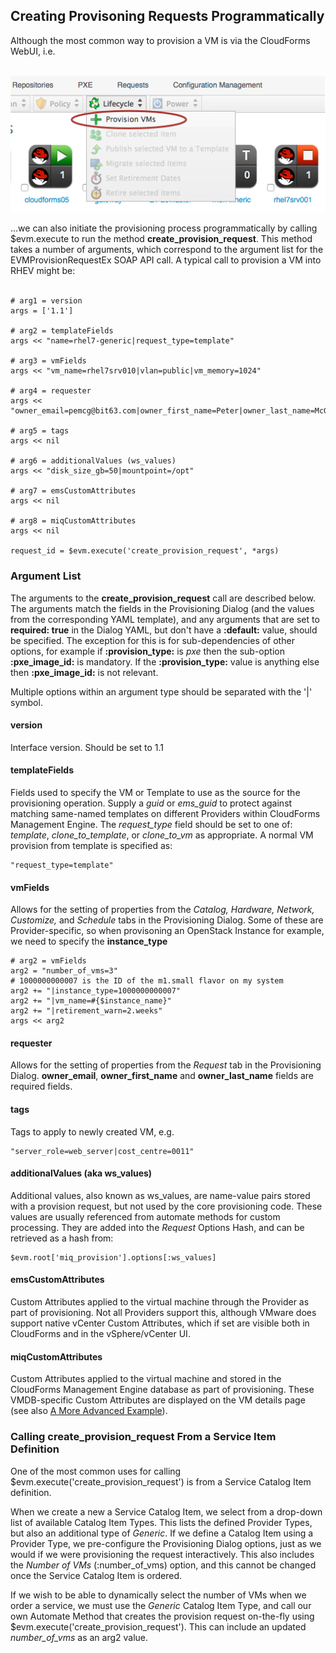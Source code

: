 ## Creating Provisoning Requests Programmatically

Although the most common way to provision a VM is via the CloudForms WebUI, i.e.
<br> <br>

![screenshot](images/screenshot6.png)
<br>

...we can also initiate the provisioning process programmatically by calling $evm.execute to run the method **create\_provision\_request**. This method takes a number of arguments, which correspond to the argument list for the EVMProvisionRequestEx SOAP API call. A typical call to provision a VM into RHEV might be:
<br> <br>

```
# arg1 = version
args = ['1.1']

# arg2 = templateFields
args << "name=rhel7-generic|request_type=template"

# arg3 = vmFields
args << "vm_name=rhel7srv010|vlan=public|vm_memory=1024"

# arg4 = requester
args << "owner_email=pemcg@bit63.com|owner_first_name=Peter|owner_last_name=McGowan"

# arg5 = tags
args << nil

# arg6 = additionalValues (ws_values)
args << "disk_size_gb=50|mountpoint=/opt"

# arg7 = emsCustomAttributes
args << nil

# arg8 = miqCustomAttributes
args << nil

request_id = $evm.execute('create_provision_request', *args)
```
### Argument List
The arguments to the **create\_provision\_request** call are described below. The arguments match the fields in the Provisioning Dialog (and the values from the corresponding YAML template), and any arguments that are set to **required: true** in the Dialog YAML, but don't have a **:default:** value, should be specified. The exception for this is for sub-dependencies of other options, for example if **:provision\_type:** is _pxe_ then the sub-option **:pxe\_image\_id:** is mandatory. If the **:provision\_type:** value is anything else then **:pxe\_image\_id:** is not relevant.

Multiple options within an argument type should be separated with the '|' symbol.

#### version

Interface version. Should be set to 1.1

#### templateFields

Fields used to specify the VM or Template to use as the source for the provisioning operation. Supply a _guid_ or _ems\_guid_ to protect against matching same-named templates on different Providers within CloudForms Management Engine. The _request\_type_ field should be set to one of: _template_, _clone\_to\_template_, or _clone\_to\_vm_ as appropriate. A normal VM provision from template is specified as:

```
"request_type=template"
```

#### vmFields

Allows for the setting of properties from the _Catalog, Hardware, Network, Customize,_ and _Schedule_ tabs in the Provisioning Dialog. Some of these are Provider-specific, so when provisoning an OpenStack Instance for example, we need to specify the **instance\_type**

```
# arg2 = vmFields
arg2 = "number_of_vms=3"
# 1000000000007 is the ID of the m1.small flavor on my system
arg2 += "|instance_type=1000000000007"
arg2 += "|vm_name=#{$instance_name}"
arg2 += "|retirement_warn=2.weeks"
args << arg2
```

#### requester

Allows for the setting of properties from the _Request_ tab in the Provisioning Dialog. **owner_email**, **owner\_first\_name** and **owner\_last\_name** fields are required fields.

#### tags

Tags to apply to newly created VM, e.g.

```
"server_role=web_server|cost_centre=0011"
```

#### additionalValues (aka ws_values)

Additional values, also known as ws\_values, are name-value pairs stored with a provision request, but not used by the core provisioning code. These values are usually referenced from automate methods for custom processing. They are added into the _Request_ Options Hash, and can be retrieved as a hash from:

```
$evm.root['miq_provision'].options[:ws_values]
```

#### emsCustomAttributes

Custom Attributes applied to the virtual machine through the Provider as part of provisioning. Not all Providers support this, although VMware does support native vCenter Custom Attributes, which if set are visible both in CloudForms and in the vSphere/vCenter UI.

#### miqCustomAttributes

Custom Attributes applied to the virtual machine and stored in the CloudForms Management Engine database as part of provisioning. These VMDB-specific Custom Attributes are displayed on the VM details page (see also [A More Advanced Example](../chapter5/a_more_advanced_example.md)).

### Calling create\_provision\_request From a Service Item Definition

One of the most common uses for calling $evm.execute('create\_provision\_request') is from a Service Catalog Item definition.

When we create a new a Service Catalog Item, we select from a drop-down list of available Catalog Item Types. This lists the defined Provider Types, but also an additional type of _Generic_. If we define a Catalog Item using a Provider Type, we pre-configure the Provisioning Dialog options, just as we would if we were provisioning the request interactively. This also includes the _Number of VMs_ (:number\_of\_vms) option, and this cannot be changed once the Service Catalog Item is ordered.

If we wish to be able to dynamically select the number of VMs when we order a service, we must use the _Generic_ Catalog Item Type, and call our own Automate Method that creates the provision request on-the-fly using $evm.execute('create\_provision\_request'). This can include an updated _number\_of\_vms_ as an arg2 value.

